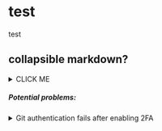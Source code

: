 # test
test

## collapsible markdown?

<details><summary>CLICK ME</summary>
<p>

#### yes, even hidden code blocks!

```python
print("hello world!")
```

</p>
</details>




##### Potential problems:

<details><summary>Git authentication fails after enabling 2FA</summary>
<p>
After 2FA is enabled there are a couple of scenarios where you need to enter a personal access token instead of a 2FA code and your GitHub password. For more information, see:
[Creating a personal access token for the command line.](https://help.github.com/articles/creating-a-personal-access-token-for-the-command-line/)
</p>
</details>
